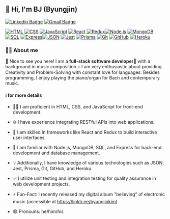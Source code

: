 <h2>👋 Hi, I'm BJ (Byungjin)</h2>

[![Linkedin Badge](https://img.shields.io/badge/-ByungjinKim-blue?style=flat&logo=Linkedin&logoColor=white&link=https://www.linkedin.com/in/byungjinkim/)](https://www.linkedin.com/in/byungjinkim/)
[![Gmail Badge](https://img.shields.io/badge/-composerjins@gmail.com-c14438?style=flat&logo=Gmail&logoColor=white&link=mailto:composerjins@gmail.com)](mailto:composerjins@gmail.com)

[![HTML](https://img.shields.io/badge/-HTML-orange?style=flat&logo=html5&logoColor=white)](#) [![CSS](https://img.shields.io/badge/-CSS-blue?style=flat&logo=css3&logoColor=white)](#) [![JavaScript](https://img.shields.io/badge/-JavaScript-yellow?style=flat&logo=javascript&logoColor=white)](#)
[![React](https://img.shields.io/badge/-React-blue?style=flat&logo=react&logoColor=white)](#) [![Redux](https://img.shields.io/badge/-Redux-purple?style=flat&logo=redux&logoColor=white)](#)[![Node.js](https://img.shields.io/badge/-Node.js-green?style=flat&logo=node.js&logoColor=white)](#) [![MongoDB](https://img.shields.io/badge/-MongoDB-green?style=flat&logo=mongodb&logoColor=white)](#) [![SQL](https://img.shields.io/badge/-SQL-blue?style=flat&logo=postgresql&logoColor=white)](#) [![Express](https://img.shields.io/badge/-Express-black?style=flat&logo=express&logoColor=white)](#)[![JSON](https://img.shields.io/badge/-JSON-lightgrey?style=flat&logo=json&logoColor=white)](#) [![Jest](https://img.shields.io/badge/-Jest-red?style=flat&logo=jest&logoColor=white)](#) [![Prisma](https://img.shields.io/badge/-Prisma-green?style=flat&logo=prisma&logoColor=white)](#) [![Git](https://img.shields.io/badge/-Git-black?style=flat&logo=git&logoColor=white)](#) [![GitHub](https://img.shields.io/badge/-GitHub-black?style=flat&logo=github&logoColor=white)](#) [![Heroku](https://img.shields.io/badge/-Heroku-purple?style=flat&logo=heroku&logoColor=white)](#)


<h3>🙆🏻 About me</h3>

🤞 Nice to see you here! I am a <strong>full-stack software developer</strong>🚀 with a background in music composition.🎶 I am very enthusiastic about providing Creativity and Problem-Solving with constant love for languages. Besides programming, I enjoy playing the piano/organ for Bach and contemporary music.

<h4>ℹ️ for more details</h4>

- 👨‍💻 I am proficient in HTML, CSS, and JavaScript for front-end development.

- 🌐 I have experience integrating RESTful APIs into web applications.

- 🚀 I am skilled in frameworks like React and Redux to build interactive user interfaces.

- 📡 I am familiar with Node.js, MongoDB, SQL, and Express for back-end development and database management.

- 💡 Additionally, I have knowledge of various technologies such as JSON, Jest, Prisma, Git, GitHub, and Heroku.

- ✅ I utilize unit testing and integration testing for quality assurance in web development projects.
  
- ⚡️ Fun-Fact: I recently released my digital album "believing" of electronic music (accessible at https://linktr.ee/byungjinkim).

- 😄 Pronouns: he/him/his


<!--
**Byungjin-Kim/Byungjin-Kim** is a ✨ _special_ ✨ repository because its `README.md` (this file) appears on your GitHub profile.

Here are some ideas to get you started:

- 🔭 I’m currently working on ...
- 🌱 I’m currently learning ...
- 👯 I’m looking to collaborate on ...
- 🤔 I’m looking for help with ...
- 💬 Ask me about ...
- 📫 How to reach me: ...
- 😄 Pronouns: ...
- ⚡ Fun fact: ...
-->
